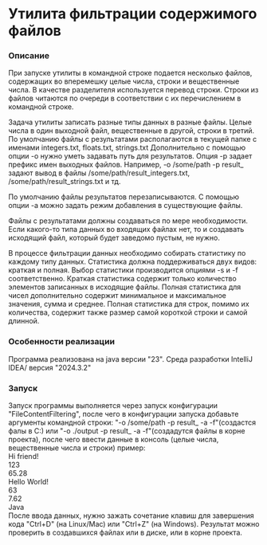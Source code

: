 #  Утилита фильтрации содержимого файлов
### Описание
При запуске утилиты в командной строке подается несколько файлов, содержащих во
вперемешку целые числа, строки и вещественные числа. В качестве разделителя
используется перевод строки. Строки из файлов читаются по очереди в соответствии с их
перечислением в командной строке.

Задача утилиты записать разные типы данных в разные файлы. Целые числа в один
выходной файл, вещественные в другой, строки в третий. По умолчанию файлы с
результатами располагаются в текущей папке с именами integers.txt, floats.txt, strings.txt
Дополнительно с помощью опции -o нужно уметь задавать путь для результатов. Опция -p
задает префикс имен выходных файлов. Например, -o /some/path -p result_ задают вывод в
файлы /some/path/result_integers.txt, /some/path/result_strings.txt и тд.

По умолчанию файлы результатов перезаписываются. С помощью опции -a можно задать
режим добавления в существующие файлы.

Файлы с результатами должны создаваться по мере необходимости. Если какого-то типа
данных во входящих файлах нет, то и создавать исходящий файл, который будет заведомо
пустым, не нужно.

В процессе фильтрации данных необходимо собирать статистику по каждому типу данных.
Статистика должна поддерживаться двух видов: краткая и полная. Выбор статистики
производится опциями -s и -f соответственно. Краткая статистика содержит только
количество элементов записанных в исходящие файлы. Полная статистика для чисел
дополнительно содержит минимальное и максимальное значения, сумма и среднее.
Полная статистика для строк, помимо их количества, содержит также размер самой
короткой строки и самой длинной.

### Особенности реализации
Программа реализована на java версии "23". Среда разработки IntelliJ IDEA/
версия "2024.3.2"
### Запуск
Запуск программы выполняется через запуск конфигурации "FileContentFiltering", после чего
в конфигурации запуска добавьте аргументы командной строки: "-o /some/path -p result_ -a -f"(создастся фалы в C:\) 
или "-o ./output -p result_ -a -f"(создадутся файлы в корне проекта), после чего ввести данные в консоль (целые числа, вещественные числа и строки) пример:\
Hi friend!\
123\
65.28\
Hello World!\
63\
7.62\
Java\
После ввода данных, нужно зажать сочетание клавиш для завершения кода "Ctrl+D" (на Linux/Mac) или "Ctrl+Z" (на Windows).
Результат можно проверить в создавшихся файлах или в диске, или в корне проекта.

